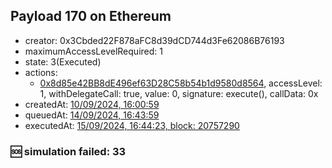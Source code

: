 ## Payload 170 on Ethereum

- creator: 0x3Cbded22F878aFC8d39dCD744d3Fe62086B76193
- maximumAccessLevelRequired: 1
- state: 3(Executed)
- actions:
  - [0x8d85e42BB8dE496ef63D28C58b54b1d9580d8564](https://etherscan.io/tx/0x8d85e42BB8dE496ef63D28C58b54b1d9580d8564), accessLevel: 1, withDelegateCall: true, value: 0, signature: execute(), callData: 0x
- createdAt: [10/09/2024, 16:00:59](https://etherscan.io/tx/0xa3b7f34a02e2587206805c72a236d79c8213e878aaf01354c08a61cec6a40915)
- queuedAt: [14/09/2024, 16:43:59](https://etherscan.io/tx/0x1b351189b3854ff1a4cb24e966ea6a7c51681aa2a5c4793fe87e35dfc3582cb4)
- executedAt: [15/09/2024, 16:44:23, block: 20757290](https://etherscan.io/tx/0x7f68666d8d7a814f2fc091cc384b351b43a78e9e76c28413c7c66f680064e2d0)

### :sos: simulation failed: 33
